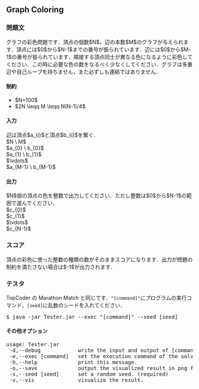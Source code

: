 <h2>Graph Coloring</h2>

<h3>問題文</h3>
グラフの彩色問題です．頂点の個数$N$，辺の本数$M$のグラフが与えられます．頂点には$0$から$N-1$までの番号が振られています．辺には$0$から$M-1$の番号が振られています．隣接する頂点同士が異なる色になるように彩色してください．この時に必要な色の数をなるべく少なくしてください．グラフは多重辺や自己ループを持ちません，また必ずしも連結ではありません．

<h4>制約</h4>
<ul>
<li>$N=100$</li>
<li>$2N \leqq M \leqq N(N-1)/4$</li>
</ul>

<h4>入力</h4>
辺は頂点$a_{i}$と頂点$b_{i}$を繋ぐ．
<div class = "iodata">
$N \ M$<br>
$a_{0} \ b_{0}$<br>
$a_{1} \ b_{1}$<br>
$\vdots$<br>
$a_{M-1} \ b_{M-1}$<br>
</div>

<h4>出力</h4>
$N$個の頂点の色を整数で出力してください．ただし整数は$0$から$N-1$の範囲で選んでください．
<div class = "iodata">
$c_{0}$<br>
$c_{1}$<br>
$\vdots$<br>
$c_{N-1}$<br>
</div>

<h3>スコア</h3>
頂点の彩色に使った整数の種類の数がそのままスコアになります．出力が問題の制約を満たさない場合は$-1$が出力されます．

<h3>テスタ</h3>
TopCoder の Marathon Match と同じです．<code>"[command]"</code>にプログラムの実行コマンド，<code>[seed]</code>に乱数のシードを入れてください．
<div class = "iodata">
<pre>
$ java -jar Tester.jar --exec "[command]" --seed [seed]
</pre>
</div>

<h4>その他オプション</h4>
<pre>
usage: Tester.jar
 -d,--debug            write the input and output of [command] as a text file.
 -e,--exec [command]   set the execution command of the solver. (required)
 -h,--help             print this message.
 -o,--save             output the visualized result in png format.
 -s,--seed [seed]      set a random seed. (required)
 -v,--vis              visualize the result.
</pre>
